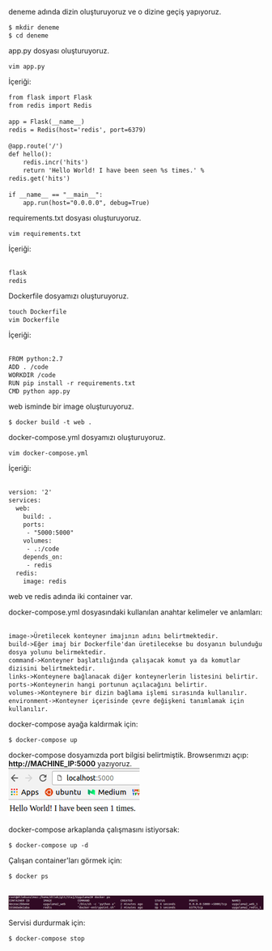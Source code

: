 deneme adında dizin oluşturuyoruz ve o dizine geçiş yapıyoruz.
<pre><code>$ mkdir deneme
$ cd deneme</code></pre>

app.py dosyası oluşturuyoruz.
<pre><code>vim app.py</code></pre>
İçeriği:
<pre><code>from flask import Flask
from redis import Redis

app = Flask(__name__)
redis = Redis(host='redis', port=6379)

@app.route('/')
def hello():
    redis.incr('hits')
    return 'Hello World! I have been seen %s times.' % redis.get('hits')

if __name__ == "__main__":
    app.run(host="0.0.0.0", debug=True)</code></pre>

requirements.txt dosyası oluşturuyoruz.
<pre><code>vim requirements.txt</code></pre>

İçeriği:
<pre><code>
flask
redis</code></pre>

Dockerfile dosyamızı oluşturuyoruz.
<pre><code>touch Dockerfile
vim Dockerfile</code></pre>
İçeriği:
<pre><code>
FROM python:2.7
ADD . /code
WORKDIR /code
RUN pip install -r requirements.txt
CMD python app.py
</code></pre>

web isminde bir image oluşturuyoruz.
<pre><code>$ docker build -t web .</code></pre>

docker-compose.yml dosyamızı oluşturuyoruz.
<pre><code>vim docker-compose.yml</code></pre>
İçeriği:
<pre><code>
version: '2'
services:
  web:
    build: .
    ports:
     - "5000:5000"
    volumes:
     - .:/code
    depends_on:
     - redis
  redis:
    image: redis
</code></pre>

web ve redis adında iki container var.


docker-compose.yml dosyasındaki kullanılan anahtar kelimeler ve anlamları:
<pre><code>
image->Üretilecek konteyner imajının adını belirtmektedir.
build->Eğer imaj bir Dockerfile'dan üretilecekse bu dosyanın bulunduğu dosya yolunu belirmektedir.
command->Konteyner başlatılığında çalışacak komut ya da komutlar dizisini belirtmektedir.
links->Konteynere bağlanacak diğer konteynerlerin listesini belirtir.
ports->Konteynerin hangi portunun açılacağını belirtir.
volumes->Konteynere bir dizin bağlama işlemi sırasında kullanılır.
environment->Konteyner içerisinde çevre değişkeni tanımlamak için kullanılır.
</code></pre>

docker-compose ayağa kaldırmak için:
<pre><code>$ docker-compose up</code></pre>

docker-compose dosyamızda port bilgisi belirtmiştik. Browserımızı açıp:
**http://MACHINE_IP:5000**  yazıyoruz.
<br><img class="" src="port.png" alt="" />

docker-compose arkaplanda çalışmasını istiyorsak:
<pre><code>$ docker-compose up -d</code></pre>

Çalışan container'ları görmek için:
<pre><code>$ docker ps</code></pre>

<br><img class="" src="container.png" alt="" />

Servisi durdurmak için:
<pre><code>$ docker-compose stop</code></pre>
